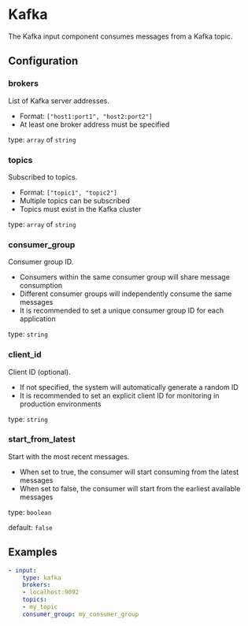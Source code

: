 # Kafka

The Kafka input component consumes messages from a Kafka topic.

## Configuration

### **brokers**

List of Kafka server addresses.

- Format: `["host1:port1", "host2:port2"]`
- At least one broker address must be specified

type: `array` of `string`

### **topics**

Subscribed to topics.

- Format: `["topic1", "topic2"]`
- Multiple topics can be subscribed
- Topics must exist in the Kafka cluster

type: `array` of `string`

### **consumer_group**

Consumer group ID.

- Consumers within the same consumer group will share message consumption
- Different consumer groups will independently consume the same messages
- It is recommended to set a unique consumer group ID for each application

type: `string`

### **client_id**

Client ID (optional).

- If not specified, the system will automatically generate a random ID
- It is recommended to set an explicit client ID for monitoring in production environments

type: `string`

### **start_from_latest**

Start with the most recent messages.

- When set to true, the consumer will start consuming from the latest messages
- When set to false, the consumer will start from the earliest available messages

type: `boolean`

default: `false`

## Examples
```yaml
- input:
    type: kafka
    brokers:
    - localhost:9092
    topics:
    - my_topic
    consumer_group: my_consumer_group